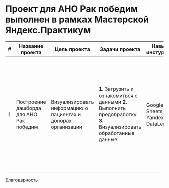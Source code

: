 
# Проект для АНО Рак победим выполнен в рамках Мастерской Яндекс.Практикум  
|#| Название проекта | Цель проекта |Задачи проекта | Навыки и инстурменты | Ход выполнения | Ссылки |
|-|------------------|--------------|----------------|----------------------------------------|----------|----------------------|
|1|Построение дашборда для АНО Рак победим |Визуализировать информацию о пациентах и донорах организации |**1.** Загрузить и ознакомиться с данными **2.** Выполнить предобработку **3.** Визуализировать обработанные данные|Google Sheets, Yandex DataLens|**1.** Преодобработка данных по донорам и пациентам в Google Sheets  **2.** Экспорт данных в Yandex DataLens  **3.** Настройка связей между таблицами в YDL  **4.** 2й этап предобработки данных, уже в YDL  **5.** Построение дашборда|[Таблица с данными доноров](https://docs.google.com/spreadsheets/d/1Nhld2Cbu8b2nH1kmdttPx7-ZyYSXWGJdMQMEHQq2nWo/edit?usp=drive_link) [Таблица с данными пациентов](https://docs.google.com/spreadsheets/d/1IRK-WaKK7b6KxisbBP-4vHodKV8n3_swh2B7DbLtx_o/edit?usp=drive_link) [Дашборд в YDL](https://datalens.yandex/omydolvqgaekc)|
[Благодарность](https://disk.yandex.ru/i/gjAVrSSts_h8aQ)
